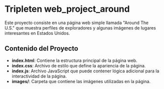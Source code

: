# Tripleten web_project_around
Este proyecto consiste en una página web simple llamada "Around The U.S." que muestra perfiles de exploradores y algunas imágenes de lugares interesantes en Estados Unidos.
## Contenido del Proyecto

- **index.html**: Contiene la estructura principal de la página web.
- **index.css**: Archivo de estilo que define la apariencia de la página.
- **index.js**: Archivo JavaScript que puede contener lógica adicional para la interactividad de la página.
- **images/**: Carpeta que contiene las imágenes utilizadas en la página.

